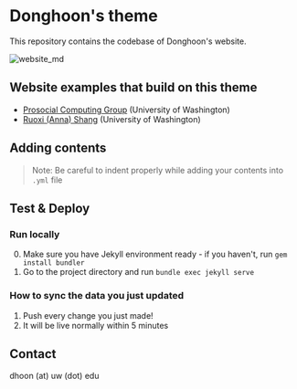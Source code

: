 # Donghoon's theme
This repository contains the codebase of Donghoon's website.

![website_md](https://user-images.githubusercontent.com/28855330/204675255-dad28519-f4ea-4426-bc55-0f3aaa976db8.jpg)

## Website examples that build on this theme

- [Prosocial Computing Group](https://prosocialcomputing.com) (University of Washington)
- [Ruoxi (Anna) Shang](https://ruoxishang.com) (University of Washington)

## Adding contents

> Note: Be careful to indent properly while adding your contents into `.yml` file

## Test & Deploy

### Run locally
0. Make sure you have Jekyll environment ready - if you haven't, run `gem install bundler`
1. Go to the project directory and run `bundle exec jekyll serve`


### How to sync the data you just updated
1. Push every change you just made!
2. It will be live normally within 5 minutes


## Contact

dhoon (at) uw (dot) edu
